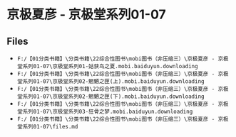 # 京极夏彦 - 京极堂系列01-07

## Files

- `F:/【01分类书籍】\分类书籍\22综合性图书\mobi图书（非压缩三）\京极夏彦 - 京极堂系列01-07\京极堂系列01-姑获鸟之夏.mobi.baiduyun.downloading`
- `F:/【01分类书籍】\分类书籍\22综合性图书\mobi图书（非压缩三）\京极夏彦 - 京极堂系列01-07\京极堂系列02-魍魉之匣(上).mobi.baiduyun.downloading`
- `F:/【01分类书籍】\分类书籍\22综合性图书\mobi图书（非压缩三）\京极夏彦 - 京极堂系列01-07\京极堂系列02-魍魉之匣(下).mobi.baiduyun.downloading`
- `F:/【01分类书籍】\分类书籍\22综合性图书\mobi图书（非压缩三）\京极夏彦 - 京极堂系列01-07\京极堂系列03-狂骨之梦.mobi.baiduyun.downloading`
- `F:/【01分类书籍】\分类书籍\22综合性图书\mobi图书（非压缩三）\京极夏彦 - 京极堂系列01-07\files.md`
